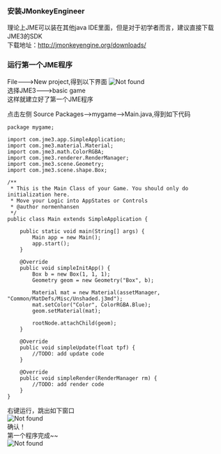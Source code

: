 ### 安装JMonkeyEngineer
理论上JME可以装在其他java IDE里面，但是对于初学者而言，建议直接下载JME3的SDK  
下载地址：http://jmonkeyengine.org/downloads/   
### 运行第一个JME程序
File--->New project,得到以下界面
![Not found](https://github.com/Elissa0723/Image/blob/master/1-1.jpg?raw=true)  
选择JME3--->basic game   
这样就建立好了第一个JME程序  

点击左侧 Source Packages-->mygame-->Main.java,得到如下代码  
```
package mygame;

import com.jme3.app.SimpleApplication;
import com.jme3.material.Material;
import com.jme3.math.ColorRGBA;
import com.jme3.renderer.RenderManager;
import com.jme3.scene.Geometry;
import com.jme3.scene.shape.Box;

/**
 * This is the Main Class of your Game. You should only do initialization here.
 * Move your Logic into AppStates or Controls
 * @author normenhansen
 */
public class Main extends SimpleApplication {

    public static void main(String[] args) {
        Main app = new Main();
        app.start();
    }

    @Override
    public void simpleInitApp() {
        Box b = new Box(1, 1, 1);
        Geometry geom = new Geometry("Box", b);

        Material mat = new Material(assetManager, "Common/MatDefs/Misc/Unshaded.j3md");
        mat.setColor("Color", ColorRGBA.Blue);
        geom.setMaterial(mat);

        rootNode.attachChild(geom);
    }

    @Override
    public void simpleUpdate(float tpf) {
        //TODO: add update code
    }

    @Override
    public void simpleRender(RenderManager rm) {
        //TODO: add render code
    }
}
```
右键运行，跳出如下窗口  
![Not found](https://github.com/Elissa0723/Image/blob/master/1-2.jpg?raw=true)  
确认！  
第一个程序完成~~  
![Not found](https://github.com/Elissa0723/Image/blob/master/1-3.jpg?raw=true)
